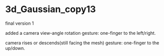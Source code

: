 # 3d_Gaussian_copy13
final version 1

added a camera view-angle rotation gesture: one-finger to the left/right.

camera rises or descends(still facing the mesh) gesture: one-finger to the up/down.
